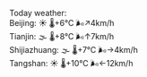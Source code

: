 Today weather:  
Beijing: ☀️   🌡️+6°C 🌬️↗4km/h  
Tianjin: 🌫  🌡️+8°C 🌬️↑7km/h  
Shijiazhuang: 🌫  🌡️+7°C 🌬️→4km/h  
Tangshan: ☀️   🌡️+10°C 🌬️←12km/h  
